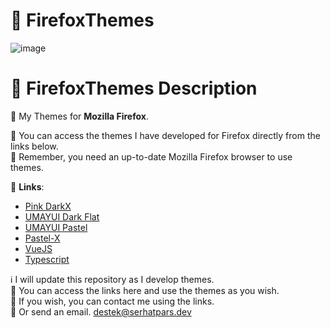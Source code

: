 # 🦊 FirefoxThemes
![image](https://i.imgur.com/5O4duFr.png)<br>
# 📓 FirefoxThemes Description
🦊 My Themes for **Mozilla Firefox**.

🎨 You can access the themes I have developed for Firefox directly from the links below.<br>
💛 Remember, you need an up-to-date Mozilla Firefox browser to use themes.

🔗 **Links**:
- [Pink DarkX](https://addons.mozilla.org/tr/firefox/addon/pink-darkx/)
- [UMAYUI Dark Flat](https://addons.mozilla.org/tr/firefox/addon/umayui-dark-flat/)
- [UMAYUI Pastel](https://addons.mozilla.org/tr/firefox/addon/umayui-pastel/)
- [Pastel-X](https://addons.mozilla.org/tr/firefox/addon/pastel-x/)
- [VueJS](https://addons.mozilla.org/tr/firefox/addon/vuejs/)
- [Typescript](https://addons.mozilla.org/tr/firefox/addon/typescript/)

ℹ️ I will update this repository as I develop themes. <br>💛 You can access the links here and use the themes as you wish.<br>
🔗 If you wish, you can contact me using the links.<br>
📧 Or send an email. destek@serhatpars.dev
